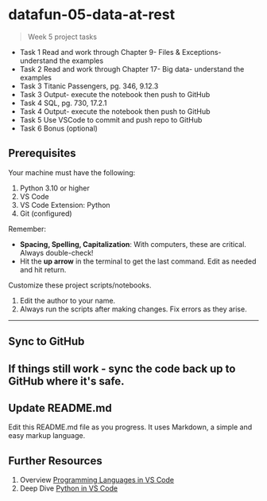 # datafun-05-data-at-rest

> Week 5 project tasks
- Task 1 Read and work through Chapter 9- Files & Exceptions- understand the examples
- Task 2 Read and work through Chapter 17- Big data- understand the examples
- Task 3 Titanic Passengers, pg. 346, 9.12.3
- Task 3 Output- execute the notebook then push to GitHub
- Task 4 SQL, pg. 730, 17.2.1
- Task 4 Output- execute the notebook then push to GitHub
- Task 5 Use VSCode to commit and push repo to GitHub
- Task 6 Bonus (optional)


## Prerequisites

Your machine must have the following:

1. Python 3.10 or higher
1. VS Code
1. VS Code Extension: Python
1. Git (configured)



Remember:

- **Spacing, Spelling, Capitalization**: With computers, these are critical. Always double-check!
- Hit the **up arrow** in the terminal to get the last command. Edit as needed and hit return.


Customize these project scripts/notebooks.

1. Edit the author to your name.
1. Always run the scripts after making changes. Fix errors as they arise.

---

## Sync to GitHub

If things still work - sync the code back up to GitHub where it's safe.
---

## Update README.md

Edit this README.md file as you progress. It uses Markdown, a simple and easy markup language.


## Further Resources

1. Overview [Programming Languages in VS Code](https://code.visualstudio.com/docs/languages/overview)
1. Deep Dive [Python in VS Code](https://code.visualstudio.com/docs/python/python-tutorial)

